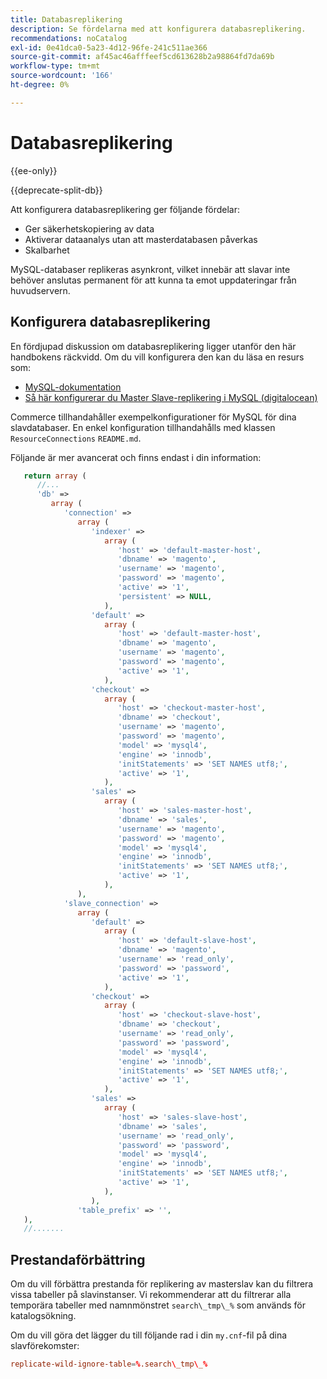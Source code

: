 ```yaml
---
title: Databasreplikering
description: Se fördelarna med att konfigurera databasreplikering.
recommendations: noCatalog
exl-id: 0e41dca0-5a23-4d12-96fe-241c511ae366
source-git-commit: af45ac46afffeef5cd613628b2a98864fd7da69b
workflow-type: tm+mt
source-wordcount: '166'
ht-degree: 0%

---
```


# Databasreplikering

{{ee-only}}

{{deprecate-split-db}}

Att konfigurera databasreplikering ger följande fördelar:

- Ger säkerhetskopiering av data
- Aktiverar dataanalys utan att masterdatabasen påverkas
- Skalbarhet

MySQL-databaser replikeras asynkront, vilket innebär att slavar inte behöver anslutas permanent för att kunna ta emot uppdateringar från huvudservern.

## Konfigurera databasreplikering

En fördjupad diskussion om databasreplikering ligger utanför den här handbokens räckvidd. Om du vill konfigurera den kan du läsa en resurs som:

- [MySQL-dokumentation](https://dev.mysql.com/doc/refman/5.6/en/replication.html)
- [Så här konfigurerar du Master Slave-replikering i MySQL (digitalocean)](https://www.digitalocean.com/community/tutorials/how-to-set-up-replication-in-mysql)

Commerce tillhandahåller exempelkonfigurationer för MySQL för dina slavdatabaser. En enkel konfiguration tillhandahålls med klassen `ResourceConnections` `README.md`.

Följande är mer avancerat och finns endast i din information:

```php
   return array (
      //...
      'db' =>
         array (
            'connection' =>
               array (
                  'indexer' =>
                     array (
                        'host' => 'default-master-host',
                        'dbname' => 'magento',
                        'username' => 'magento',
                        'password' => 'magento',
                        'active' => '1',
                        'persistent' => NULL,
                     ),
                  'default' =>
                     array (
                        'host' => 'default-master-host',
                        'dbname' => 'magento',
                        'username' => 'magento',
                        'password' => 'magento',
                        'active' => '1',
                     ),
                  'checkout' =>
                     array (
                        'host' => 'checkout-master-host',
                        'dbname' => 'checkout',
                        'username' => 'magento',
                        'password' => 'magento',
                        'model' => 'mysql4',
                        'engine' => 'innodb',
                        'initStatements' => 'SET NAMES utf8;',
                        'active' => '1',
                     ),
                  'sales' =>
                     array (
                        'host' => 'sales-master-host',
                        'dbname' => 'sales',
                        'username' => 'magento',
                        'password' => 'magento',
                        'model' => 'mysql4',
                        'engine' => 'innodb',
                        'initStatements' => 'SET NAMES utf8;',
                        'active' => '1',
                     ),
               ),
            'slave_connection' =>
               array (
                  'default' =>
                     array (
                        'host' => 'default-slave-host',
                        'dbname' => 'magento',
                        'username' => 'read_only',
                        'password' => 'password',
                        'active' => '1',
                     ),
                  'checkout' =>
                     array (
                        'host' => 'checkout-slave-host',
                        'dbname' => 'checkout',
                        'username' => 'read_only',
                        'password' => 'password',
                        'model' => 'mysql4',
                        'engine' => 'innodb',
                        'initStatements' => 'SET NAMES utf8;',
                        'active' => '1',
                     ),
                  'sales' =>
                     array (
                        'host' => 'sales-slave-host',
                        'dbname' => 'sales',
                        'username' => 'read_only',
                        'password' => 'password',
                        'model' => 'mysql4',
                        'engine' => 'innodb',
                        'initStatements' => 'SET NAMES utf8;',
                        'active' => '1',
                     ),
                  ),
               'table_prefix' => '',
   ),
   //.......
```

## Prestandaförbättring

Om du vill förbättra prestanda för replikering av masterslav kan du filtrera vissa tabeller på slavinstanser. Vi rekommenderar att du filtrerar alla temporära tabeller med namnmönstret `search\_tmp\_%` som används för katalogsökning.

Om du vill göra det lägger du till följande rad i din `my.cnf`-fil på dina slavförekomster:

```conf
replicate-wild-ignore-table=%.search\_tmp\_%
```
